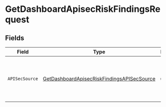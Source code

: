 # GetDashboardApisecRiskFindingsRequest


## Fields

| Field                                                                                                               | Type                                                                                                                | Required                                                                                                            | Description                                                                                                         |
| ------------------------------------------------------------------------------------------------------------------- | ------------------------------------------------------------------------------------------------------------------- | ------------------------------------------------------------------------------------------------------------------- | ------------------------------------------------------------------------------------------------------------------- |
| `APISecSource`                                                                                                      | [GetDashboardApisecRiskFindingsAPISecSource](../../models/operations/getdashboardapisecriskfindingsapisecsource.md) | :heavy_check_mark:                                                                                                  | source filter. an enum representing the source of the APIs service in scope                                         |